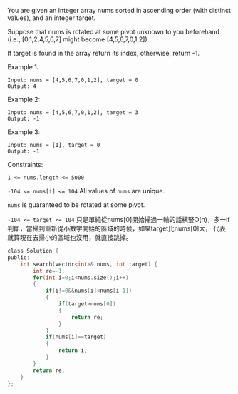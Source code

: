 You are given an integer array nums sorted in ascending order (with distinct values), and an integer target.

Suppose that nums is rotated at some pivot unknown to you beforehand (i.e., [0,1,2,4,5,6,7] might become [4,5,6,7,0,1,2]).

If target is found in the array return its index, otherwise, return -1.

 

Example 1:
```
Input: nums = [4,5,6,7,0,1,2], target = 0
Output: 4
```
Example 2:
```
Input: nums = [4,5,6,7,0,1,2], target = 3
Output: -1
```
Example 3:
```
Input: nums = [1], target = 0
Output: -1
```

Constraints:

```1 <= nums.length <= 5000```

```-104 <= nums[i] <= 104```
All values of ```nums``` are unique.

```nums``` is guaranteed to be rotated at some pivot.

```-104 <= target <= 104```
只是單純從nums[0]開始掃過一輪的話橫豎O(n)，多一if判斷，當掃到重新從小數字開始的區域的時候，如果target比nums[0]大，
代表就算現在去掃小的區域也沒用，就直接跳掉。
```c
class Solution {
public:
    int search(vector<int>& nums, int target) {
        int re=-1;
        for(int i=0;i<nums.size();i++)
        {
            if(i!=0&&nums[i]<nums[i-1])
            {
                if(target>nums[0])
                {
                    return re;
                }
            }
            if(nums[i]==target)
            {
                return i;
            }
        }
        return re;
    }
};
```
